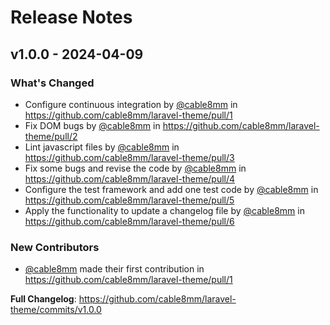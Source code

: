 # Release Notes

## v1.0.0 - 2024-04-09

### What's Changed

* Configure continuous integration by [@cable8mm](https://github.com/cable8mm) in https://github.com/cable8mm/laravel-theme/pull/1
* Fix DOM bugs by [@cable8mm](https://github.com/cable8mm) in https://github.com/cable8mm/laravel-theme/pull/2
* Lint javascript files by [@cable8mm](https://github.com/cable8mm) in https://github.com/cable8mm/laravel-theme/pull/3
* Fix some bugs and revise the code by [@cable8mm](https://github.com/cable8mm) in https://github.com/cable8mm/laravel-theme/pull/4
* Configure the test framework and add one test code by [@cable8mm](https://github.com/cable8mm) in https://github.com/cable8mm/laravel-theme/pull/5
* Apply the functionality to update a changelog file by [@cable8mm](https://github.com/cable8mm) in https://github.com/cable8mm/laravel-theme/pull/6

### New Contributors

* [@cable8mm](https://github.com/cable8mm) made their first contribution in https://github.com/cable8mm/laravel-theme/pull/1

**Full Changelog**: https://github.com/cable8mm/laravel-theme/commits/v1.0.0
